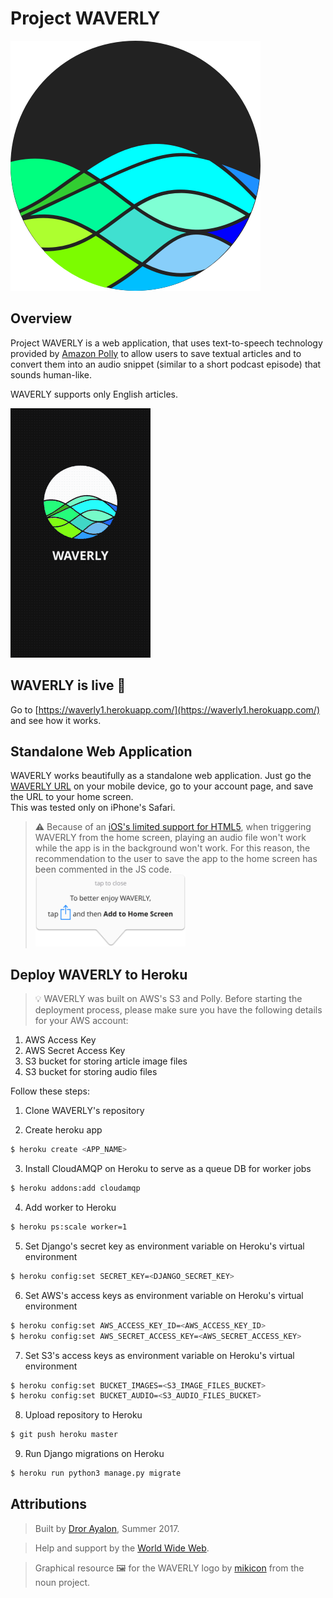 # Project WAVERLY

![project WAVERLY](static/images/favicon.png)


## Overview
Project WAVERLY is a web application, that uses text-to-speech technology provided by [Amazon Polly](https://aws.amazon.com/polly/) to allow users to save textual articles and to convert them into an audio snippet (similar to a short podcast episode) that sounds human-like.

WAVERLY supports only English articles.

![WAVERLY app ios](static/images/waverly_gif.gif)

## WAVERLY is live 🙌
Go to [https://waverly1.herokuapp.com/](https://waverly1.herokuapp.com/) and see how it works.

## Standalone Web Application
WAVERLY works beautifully as a standalone web application. Just go the [WAVERLY URL](https://waverly1.herokuapp.com/) on your mobile device, go to your account page, and save the URL to your home screen.  
This was tested only on iPhone's Safari.

> ⚠️ Because of an [iOS's limited support for HTML5](http://debuggerdotbreak.judahgabriel.com/2016/12/13/its-almost-2017-and-html5-audio-is-still-broken-on-ios/), when triggering WAVERLY from the home screen, playing an audio file won't work while the app is in the background won't work. For this reason, the recommendation to the user to save the app to the home screen has been commented in the JS code.</br><img src="static/images/homescreen.png" width="240"/>


## Deploy WAVERLY to Heroku
> 💡 WAVERLY was built on AWS's S3 and Polly. Before starting the deployment process, please make sure you have the following details for your AWS account:
  1. AWS Access Key
  1. AWS Secret Access Key
  1. S3 bucket for storing article image files
  1. S3 bucket for storing audio files

Follow these steps:

1. Clone WAVERLY's repository

2. Create heroku app
```bash
$ heroku create <APP_NAME>
```

3. Install CloudAMQP on Heroku to serve as a queue DB for worker jobs
```bash
$ heroku addons:add cloudamqp
```

4. Add worker to Heroku
```bash
$ heroku ps:scale worker=1
```

5. Set Django's secret key as environment variable on Heroku's virtual environment
```bash
$ heroku config:set SECRET_KEY=<DJANGO_SECRET_KEY>
```

6. Set AWS's access keys as environment variable on Heroku's virtual environment
```bash
$ heroku config:set AWS_ACCESS_KEY_ID=<AWS_ACCESS_KEY_ID>
$ heroku config:set AWS_SECRET_ACCESS_KEY=<AWS_SECRET_ACCESS_KEY>
```

7. Set S3's access keys as environment variable on Heroku's virtual environment
```bash
$ heroku config:set BUCKET_IMAGES=<S3_IMAGE_FILES_BUCKET>
$ heroku config:set BUCKET_AUDIO=<S3_AUDIO_FILES_BUCKET>
```

8. Upload repository to Heroku
```bash
$ git push heroku master
```

9. Run Django migrations on Heroku
```bash
$ heroku run python3 manage.py migrate
```

## Attributions
> Built by [Dror Ayalon](https://twitter.com/drorayalon), Summer 2017.  

> Help and support by the [World Wide Web](https://www.youtube.com/watch?v=nZEw_6Y0hhU).

> Graphical resource 🖼 for the WAVERLY logo by [mikicon](https://thenounproject.com/mikicon/collection/siri/) from the noun project.

